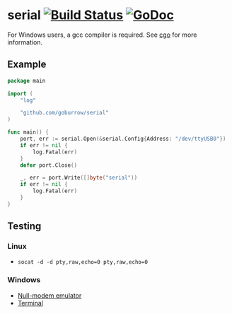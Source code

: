 # serial [![Build Status](https://travis-ci.org/goburrow/serial.svg?branch=master)](https://travis-ci.org/goburrow/serial) [![GoDoc](https://godoc.org/github.com/goburrow/serial?status.svg)](https://godoc.org/github.com/goburrow/serial)
For Windows users, a gcc compiler is required. See [cgo](https://github.com/golang/go/wiki/cgo#windows) for more information.
## Example
```go
package main

import (
	"log"

	"github.com/goburrow/serial"
)

func main() {
	port, err := serial.Open(&serial.Config{Address: "/dev/ttyUSB0"})
	if err != nil {
		log.Fatal(err)
	}
	defer port.Close()

	_, err = port.Write([]byte("serial"))
	if err != nil {
		log.Fatal(err)
	}
}
```
## Testing

### Linux
- `socat -d -d pty,raw,echo=0 pty,raw,echo=0`

### Windows
- [Null-modem emulator](http://com0com.sourceforge.net/)
- [Terminal](https://sites.google.com/site/terminalbpp/)
